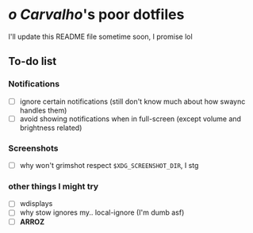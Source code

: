 # _o Carvalho_'s poor dotfiles

I'll update this README file sometime soon, I promise lol

## To-do list

### Notifications

- [ ] ignore certain notifications (still don't know much about how swaync handles them)
- [ ] avoid showing notifications when in full-screen (except volume and brightness related)

### Screenshots

- [ ] why won't grimshot respect `$XDG_SCREENSHOT_DIR`, I stg

### other things I might try

- [ ] wdisplays
- [ ] why stow ignores my.. local-ignore (I'm dumb asf)
- [ ] **ARROZ**

